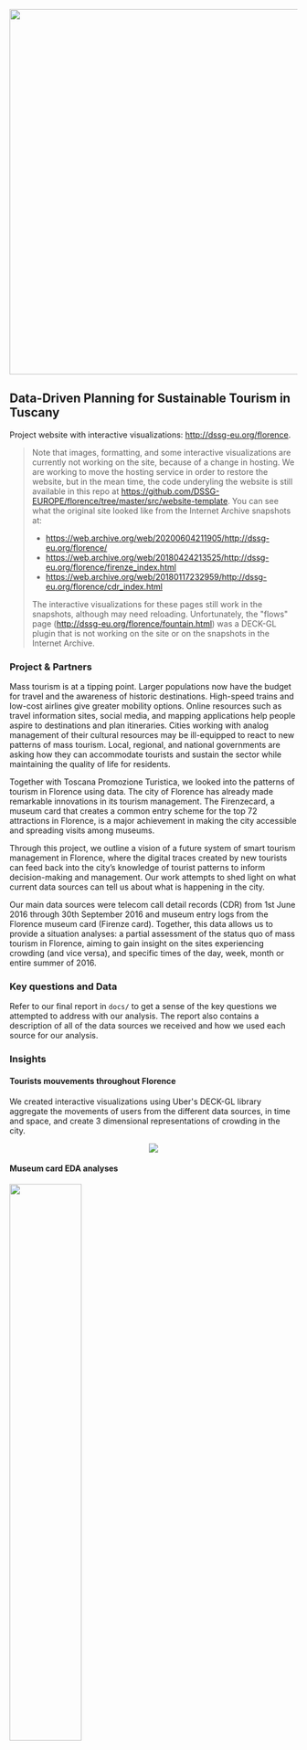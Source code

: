 <p align="center">
  <img src="https://github.com/DSSG-EUROPE/florence/blob/master/src/website-template/img/dssg_logo_website.svg" width="640"/>
</p>

## Data-Driven Planning for Sustainable Tourism in Tuscany

Project website with interactive visualizations: http://dssg-eu.org/florence. 

> Note that images, formatting, and some interactive visualizations are currently not working on the site, because of a change in hosting. We are working to move the hosting service in order to restore the website, but in the mean time, the code underyling the website is still available in this repo at https://github.com/DSSG-EUROPE/florence/tree/master/src/website-template. 
> You can see what the original site looked like from the Internet Archive snapshots at:
> - https://web.archive.org/web/20200604211905/http://dssg-eu.org/florence/
> - https://web.archive.org/web/20180424213525/http://dssg-eu.org/florence/firenze_index.html
> - https://web.archive.org/web/20180117232959/http://dssg-eu.org/florence/cdr_index.html
> 
> The interactive visualizations for these pages still work in the snapshots, although may need reloading. Unfortunately, the "flows" page (http://dssg-eu.org/florence/fountain.html) was a DECK-GL plugin that is not working on the site or on the snapshots in the Internet Archive. 

### Project & Partners
Mass tourism is at a tipping point. Larger populations now have the budget for travel and the awareness of historic destinations. High-speed trains and low-cost airlines give greater mobility options. Online resources such as travel information sites, social media, and mapping applications help people aspire to destinations and plan itineraries. Cities working with analog management of their cultural resources may be ill-equipped to react to new patterns of mass tourism. Local, regional, and national governments are asking how they can accommodate tourists and sustain the sector while maintaining the quality of life for residents. 

Together with Toscana Promozione Turistica, we looked into the patterns of tourism in Florence using data. The city of Florence has already made remarkable innovations in its tourism management. The Firenzecard, a museum card that creates a common entry scheme for the top 72 attractions in Florence, is a major achievement in making the city accessible and spreading visits among museums.

Through this project, we outline a vision of a future system of smart tourism management in Florence, where the digital traces created by new tourists can feed back into the city’s knowledge of tourist patterns to inform decision-making and management. Our work attempts to shed light on what current data sources can tell us about what is happening in the city. 

Our main data sources were telecom call detail records (CDR) from 1st June 2016 through 30th September 2016 and museum entry logs from the Florence museum card (Firenze card). Together, this data allows us to provide a situation analyses: a partial assessment of the status quo of mass tourism in Florence, aiming to gain insight on the sites experiencing crowding (and vice versa), and specific times of the day, week, month or entire summer of 2016.

### Key questions and Data
Refer to our final report in `docs/` to get a sense of the key questions we attempted to address with our analysis. The report also contains a description of all of the data sources we received and how we used each source for our analysis.

### Insights 

#### Tourists mouvements throughout Florence

We created interactive visualizations using Uber's DECK-GL library aggregate the movements of users from the different data sources, in time and space, and create 3 dimensional representations of crowding in the city.

<p align="center">
  <img src="./transitions.gif"><br>
  <strong>
  </strong>
</p>

#### Museum card EDA analyses

<p align="left">
  <img src="./museums.gif" width="50%" height="50%"><br>
  <strong>
  </strong>
</p>

<p align="left">
  <img src="./museums2.gif" width=75%" height="75%"><br>
  <strong>
  </strong>
</p>


### Getting Started with the Repo

#### Software

##### Installing git and forking the repo
Fork a copy of this repository onto your own GitHub account and `clone` your fork of the repository onto your computer.

`git clone https://github.com/<your_github_username>/optourism.git`

##### Installing Python and setting up the virtual environment
[Install Python 2.7.13](https://www.python.org/downloads/release/python-2713/) and the [conda package manager](https://conda.io/miniconda.html) (use miniconda, not anaconda, because we will install all the packages we need).

Navigate to the project directory inside a terminal and create a virtual environment (replace <environment_name>, for example, with "dssg") and install the [required packages](https://github.com/DSSG2017/optourism/blob/master/requirements.txt):

`conda create -n <environment_name> --file requirements.txt python=2.7.13`

Activate the virtual environment:

`source activate <environment_name>`

By installing these packages in a virtual environment, we avoid dependency clashes with other packages that may already be installed elsewhere on your computer.

#### Database

The data was originally obtained in various CSV files and text files from our project partners. These are then cleaned imported into a PostgreSQL database. To see the SQL scripts used to create tables and materialized views for this project, reference `src/sql/`.

We recommend accessing the database through a client with a GUI such as [DBeaver](https://dbeaver.jkiss.org/download/).

Following installation, please ask one of the fellows for instructions on setting up a connection to the database [:

Once you have set up a database, fill in your credentials in a new file called `src/utils/dbcreds.py` which should be modeled off of `src/utils/dbcreds.example`. This step will allow you to use our database utility file.

### Directory structure

The project directory is structured into 5 main folders:
* `src/` includes source code for pipeline, feature analysis, data wrangling for visualizations, and our website report.
* `notebooks/` includes python notebooks for data exploration and analysis with descriptive text in a human readable format.
* `viz/` includes source code for visualizations built from [Deck.GL](https://uber.github.io/deck.gl) examples.
* `docs/` includes documents and reports produced during the fellowship with early results and commentary.
* `dev/` includes development scripts which were used during the early development stages and are still in a rough format.

```
optourism/
├── src/
|   ├── features/
|   ├── output/
│   ├── sql/
|   |   | |_<postgresql_scripts>.sql
|   |   | |_ ...
|   ├── utils/
|   |   ├── database/
|   |   ├── plotting/
|   ├── website-template/
|   ├── pipeline.py
|
├── notebooks/
|   | |_<analysis_notebook>.ipynb
|   | |_ .../
|
├── viz/
|    ├── fountain/
|    ├── paths/
|
├── docs/
|   | |_DSSG_Florence_report.pdf
|
├── dev/
|   ├── notebooks/
|   ├── sql/
|
└── requirements.txt
```

### Authors
This project was conducted as part of Data Science for Social Good (DSSG) Europe 2017 fellowship, further details of 
the twelve week summer fellowship can be found here:
https://dssg.uchicago.edu/europe/

**DSSG Fellows**: Io Flament, Cristina Lozano, Momin Malik

**Technical Mentor**: Qiwei Han

**Project Manager**: Laura Szczuczak

### Acknowledgments

We would like to acknowledge all of the hard work of our partners, data partners, and mentors. Thank you to Alberto Peruzzini and Laura Morelli at Toscana Promozione Turistica for introducing us to the problem, and for coordinating dataset collection. Additionally, many thanks to the following organizations for making the following data open and available to us:


- Comune di Firenze, Assessorato al Turismo e Direzione Cultura.
- Linea Comune S.p.A. for the detailed logs of Firenzecard visits.
- The Ufficio di Statistica at Ministero dei Beni e delle Attività Culturali e del Turismo for the monthly aggregates of visitors to Florence State Museums. 
- Centro Studi Turistici di Firenze for their analysis of tourism flows in Florence.
- Toscana Aeroporti for the daily airport arrivals at the Florence airport.
- Uffici informazioni turistiche della Città Metropolitana di Firenze and Uffici Informazioni Turistiche del Comune di Firenze for the tourism office data.
- Servizi alla Strada S.p.A. for the tourism bus data.
- Istituto Regionale Programmazione Economica Toscana for the data from cruise ship arrivals in the Port of Livorno and their studies of tourism in Tuscany.
- Vodafone Italy and the Collective Sensing (CS) Research Foundation for providing and managing access to the Telecommunications data for Florence.
- Nova School of Business and Economics for its leadership to make this project possible, and all the logistic and other support during the project execution.
- Amazon Web Services for the Cloud for Research Credits.


*All analysis and opinions contained here are the authors’ own, and are not necessarily held or endorsed by any of the partners or data-providing agencies.*

### License
This project is licensed under the MIT License - see the LICENSE.md file for details


